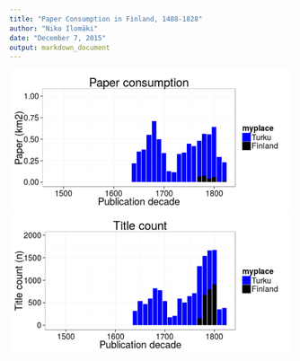 ```yaml
---
title: "Paper Consumption in Finland, 1488-1828"
author: "Niko Ilomäki"
date: "December 7, 2015"
output: markdown_document
---
```





![plot of chunk 20150912-HDH-TurkuVSOthers](figure/20150912-HDH-TurkuVSOthers-1.png) ![plot of chunk 20150912-HDH-TurkuVSOthers](figure/20150912-HDH-TurkuVSOthers-2.png) 

